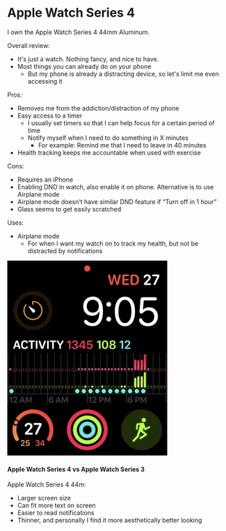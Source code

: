# Apple Watch Series 4

I own the Apple Watch Series 4 44mm Aluminum.

Overall review:

* It's just a watch. Nothing fancy, and nice to have.
* Most things you can already do on your phone
  * But my phone is already a distracting device, so let's limit me even accessing it

Pros:

* Removes me from the addiction/distraction of my phone
* Easy access to a timer
  * I usually set timers so that I can help focus for a certain period of time
  * Notify myself when I need to do something in X minutes
    * For example: Remind me that I need to leave in 40 minutes
* Health tracking keeps me accountable when used with exercise

Cons:

* Requires an iPhone
* Enabling DND in watch, also enable it on phone. Alternative is to use Airplane mode
* Airplane mode doesn’t have similar DND feature if “Turn off in 1 hour”
* Glass seems to get easily scratched

Uses:

* Airplane mode
  * For when I want my watch on to track my health, but not be distracted by notifications

![](../../../.gitbook/assets/unadjustednonraw_thumb_2f90.jpg)

#### Apple Watch Series 4 vs Apple Watch Series 3

Apple Watch Series 4 44m:

* Larger screen size
* Can fit more text on screen
* Easier to read notifications
* Thinner, and personally I find it more aesthetically better looking

